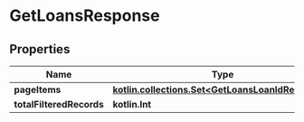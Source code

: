 
# GetLoansResponse

## Properties
| Name | Type | Description | Notes |
| ------------ | ------------- | ------------- | ------------- |
| **pageItems** | [**kotlin.collections.Set&lt;GetLoansLoanIdResponse&gt;**](GetLoansLoanIdResponse.md) |  |  [optional] |
| **totalFilteredRecords** | **kotlin.Int** |  |  [optional] |



